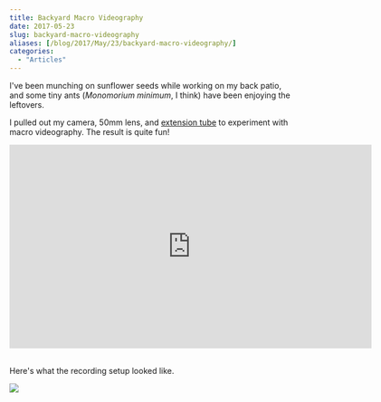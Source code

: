 ```yaml
---
title: Backyard Macro Videography
date: 2017-05-23
slug: backyard-macro-videography
aliases: [/blog/2017/May/23/backyard-macro-videography/]
categories:
  - "Articles"
---
```


I've been munching on sunflower seeds while working on my back patio, and some tiny ants (_Monomorium minimum_, I think) have been enjoying the leftovers.

I pulled out my camera, 50mm lens, and [extension tube](https://en.wikipedia.org/wiki/Extension_tube) to experiment with macro videography. The result is quite fun!

<div class="embed-responsive embed-responsive-16by9 pb-4">
<iframe width="640" height="360" src="https://www.youtube.com/embed/9mzX7LhWFA4?rel=0&amp;controls=0&amp;showinfo=0" frameborder="0" allowfullscreen class="embed-responsive-item"></iframe>
</div><br>

Here's what the recording setup looked like.

<img src="/uploads/2017/05/IMG_3707.JPG" class="img-responsive">
